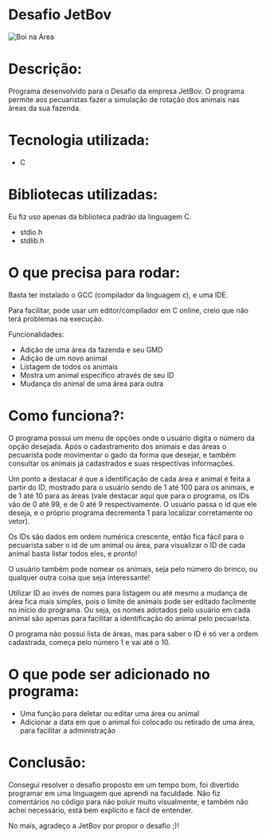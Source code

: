 # Desafio JetBov


![Boi na Área](https://user-images.githubusercontent.com/71980503/127778696-fb1e6968-e529-4bae-a420-55d1b9ff0937.png)

# Descrição:

Programa desenvolvido para o Desafio da empresa JetBov. O programa permite aos pecuaristas fazer a simulação de rotação dos animais nas
áreas da sua fazenda.

# Tecnologia utilizada:

* C

# Bibliotecas utilizadas:

Eu fiz uso apenas da biblioteca padrão da linguagem C.

* stdio.h
* stdlib.h

# O que precisa para rodar:

Basta ter instalado o GCC (compilador da linguagem c), e uma IDE.

Para facilitar, pode usar um editor/compilador em C online, creio que não terá problemas na execução.

Funcionalidades:

* Adição de uma área da fazenda e seu GMD
* Adição de um novo animal
* Listagem de todos os animais
* Mostra um animal especifico através de seu ID   
* Mudança do animal de uma área para outra

# Como funciona?:

O programa possui um menu de opções onde o usuário digita o número da opção desejada. Após o cadastramento dos animais e das áreas o pecuarista pode movimentar o gado da forma que desejar, e também consultar os animais já cadastrados e suas respectivas informações.

Um ponto a destacar é que a identificação de cada área e animal é feita a partir do ID, mostrado para o usuário sendo de 1 até 100 para os animais, e de 1 até 10 para as áreas (vale destacar aqui que para o programa, os IDs vão de 0 até 99, e de 0 até 9 respectivamente. O usuário passa o id que ele deseja, e o próprio programa decrementa 1 para localizar corretamente no vetor).

Os IDs são dados em ordem numérica crescente, então fica fácil para o pecuarista saber o id de um animal ou área, para visualizar o ID de cada animal basta listar todos eles, e pronto!

O usuário também pode nomear os animais, seja pelo número do brinco, ou qualquer outra coisa que seja interessante!

Utilizar ID ao invés de nomes para listagem ou até mesmo a mudança de área fica mais simples, pois o limite de animais pode ser editado facilmente no início do programa. Ou seja, os nomes adotados pelo usuário em cada animal são apenas para facilitar a identificação do animal pelo pecuarista.

O programa não possui lista de áreas, mas para saber o ID é só ver a ordem cadastrada, começa pelo número 1 e vai até o 10.

# O que pode ser adicionado no programa:

* Uma função para deletar ou editar uma área ou animal
* Adicionar a data em que o animal foi colocado ou retirado de uma área, para facilitar a administração

# Conclusão:

Consegui resolver o desafio proposto em um tempo bom, foi divertido programar em uma linguagem que aprendi na faculdade. Não fiz comentários no código para não poluir muito visualmente, e também não achei necessário, está bem explícito e fácil de entender.

No mais, agradeço a JetBov por propor o desafio ;)!
